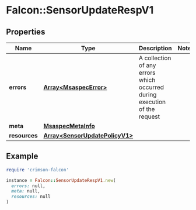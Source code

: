 # Falcon::SensorUpdateRespV1

## Properties

| Name | Type | Description | Notes |
| ---- | ---- | ----------- | ----- |
| **errors** | [**Array&lt;MsaspecError&gt;**](MsaspecError.md) | A collection of any errors which occurred during execution of the request |  |
| **meta** | [**MsaspecMetaInfo**](MsaspecMetaInfo.md) |  |  |
| **resources** | [**Array&lt;SensorUpdatePolicyV1&gt;**](SensorUpdatePolicyV1.md) |  |  |

## Example

```ruby
require 'crimson-falcon'

instance = Falcon::SensorUpdateRespV1.new(
  errors: null,
  meta: null,
  resources: null
)
```

